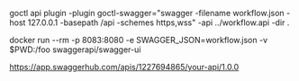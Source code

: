 goctl api plugin -plugin goctl-swagger="swagger -filename workflow.json -host 127.0.0.1 -basepath /api -schemes https,wss" -api ../workflow.api -dir .

docker run --rm -p 8083:8080 -e SWAGGER_JSON=workflow.json -v $PWD:/foo swaggerapi/swagger-ui

https://app.swaggerhub.com/apis/1227694865/your-api/1.0.0